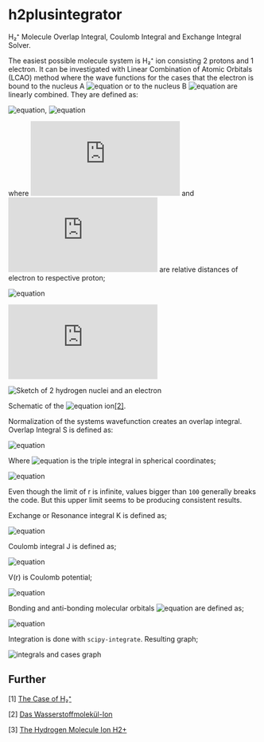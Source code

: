 # h2plusintegrator
H₂⁺ Molecule Overlap Integral, Coulomb Integral and Exchange Integral Solver.

The easiest possible molecule system is H₂⁺ ion consisting 2 protons and 1 electron. It can be investigated with Linear Combination of Atomic Orbitals (LCAO) method where the wave functions for the cases that the electron is bound to the nucleus A ![equation](https://latex.codecogs.com/gif.latex?\Psi_{1,0,0}&space;(r_A)) or to the nucleus B ![equation](https://latex.codecogs.com/gif.latex?\Psi_{1,0,0}&space;(r_B)) are linearly combined. They are defined as:

![equation](https://latex.codecogs.com/gif.latex?\Psi_{1,0,0}&space;(r_A)&space;=&space;\sqrt{\frac{1}{\pi}}{a_0}^{-\frac{3}{2}}{e}^{-\frac{r_A}{a_0}}), ![equation](https://latex.codecogs.com/gif.latex?\Psi_{1,0,0}&space;(r_B)&space;=&space;\sqrt{\frac{1}{\pi}}{a_0}^{-\frac{3}{2}}{e}^{-\frac{r_B}{a_0}})

where ![equation](https://latex.codecogs.com/gif.latex?r_B) and ![equation](https://latex.codecogs.com/gif.latex?r_A) are relative distances of electron to respective proton;

![equation](https://latex.codecogs.com/gif.latex?r_B=\sqrt{r_A^2&plus;R^2-2r_ARcos(\theta)})

![equation](https://latex.codecogs.com/gif.latex?r_A=r)

![Sketch of 2 hydrogen nuclei and an electron](https://github.com/haltugyildirim/h2plusintegrator/blob/main/images/h_ions_sketch.svg "MSketch of 2 hydrogen nuclei and an electron")

Schematic of the ![equation](https://latex.codecogs.com/gif.latex?H_2^&plus;) ion[[2]](#2).

Normalization of the systems wavefunction creates an overlap integral. Overlap Integral S is defined as:

![equation](https://latex.codecogs.com/gif.latex?S_{AB}(r)&space;=&space;\int&space;\Psi_{1,0,0}(r_A)&space;\Psi_{1,0,0}(r_B)&space;d^3&space;r)

Where ![equation](https://latex.codecogs.com/gif.latex?d^3&space;r) is the triple integral in spherical coordinates;

![equation](https://latex.codecogs.com/gif.latex?\int&space;d^3&space;r&space;=&space;\int_{0}^{2\pi}\int_{0}^{\pi}\int_{0}^{\infty}&space;r^2&space;sin\theta&space;dr&space;d\theta&space;d\phi)

Even though the limit of r is infinite, values bigger than `100` generally breaks the code. But this upper limit seems to be producing consistent results.

Exchange or Resonance integral K is defined as;

![equation](https://latex.codecogs.com/gif.latex?K(r)&space;=&space;-\frac{e^2}{4\pi\epsilon_0}&space;\int&space;\Psi_{1,0,0}(r_A)\frac{1}{r_B}&space;\Psi_{1,0,0}(r_B)&space;d^3&space;r)

Coulomb integral J is defined as;

![equation](https://latex.codecogs.com/gif.latex?J(r)&space;=&space;-\frac{e^2}{4\pi\epsilon_0}&space;\int&space;\Psi_{1,0,0}(r_A)\frac{1}{r_B}&space;\Psi_{1,0,0}(r_A)&space;d^3&space;r)

V(r) is Coulomb potential;

![equation](https://latex.codecogs.com/gif.latex?V(r)&space;=&space;\frac{e^2}{4\pi\epsilon_0}\frac{1}{r})

Bonding and anti-bonding molecular orbitals
![equation](https://latex.codecogs.com/gif.latex?<E>_\pm) are defined as;

![equation](https://latex.codecogs.com/gif.latex?<E>_\pm&space;=&space;\frac{J\pm&space;K}{1&space;\pm&space;S_{AB}}&space;&plus;&space;\frac{e^2}{4\pi\epsilon_0}&space;\frac{1}{r})

Integration is done with `scipy-integrate`. Resulting graph;

![integrals and cases graph](https://github.com/haltugyildirim/h2plusintegrator/blob/main/images/graph.svg "integrals and cases graph")


## Further
<a id="1">[1]</a>
[The Case of H₂⁺ ](https://chem.libretexts.org/Bookshelves/Physical_and_Theoretical_Chemistry_Textbook_Maps/Book%3A_Quantum_States_of_Atoms_and_Molecules_(Zielinksi_et_al)/10%3A_Theories_of_Electronic_Molecular_Structure/10.04%3A_The_Case_of_H%E2%82%82%E2%81%BA "The Case of H₂⁺ ")

<a id="2">[2]</a>
[Das Wasserstoffmolekül-Ion](https://www.strands.de/chemical/39 "Das Wasserstoffmolekül-Ion")


<a id="3">[3]</a>
[The Hydrogen Molecule Ion H2+ ](http://www.pci.tu-bs.de/aggericke/PC4e/Kap_II/H2-Ion.htm "The Hydrogen Molecule Ion H2+")
